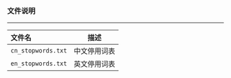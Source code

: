 ### 文件说明
---
| 文件名             | 描述                        |
| :--------------- | --------------------------- |
|`cn_stopwords.txt`|中文停用词表                 |
|`en_stopwords.txt`|英文停用词表                |





